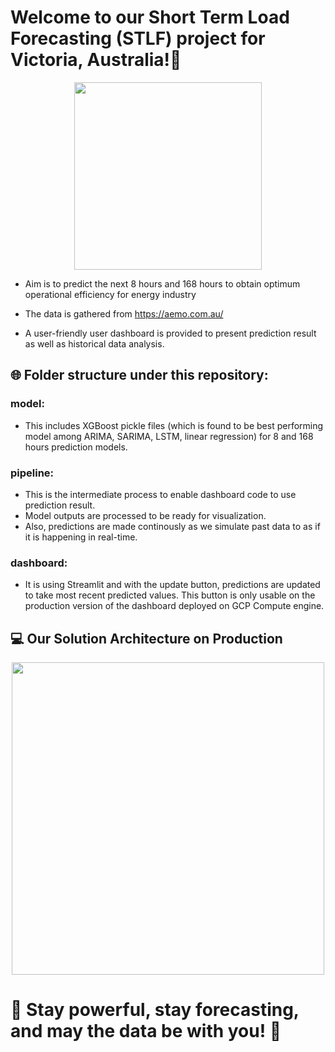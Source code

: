 # Welcome to our Short Term Load Forecasting (STLF) project for Victoria, Australia!👋

<p align="center">
<img src="https://github.com/ecemsever/demand_forecasting/assets/64542150/d11a125b-b986-478f-96af-fb781f40ed95" style="width:300px;"/>
</p>

- Aim is to predict the next 8 hours and 168 hours to obtain optimum operational efficiency for energy industry

- The data is gathered from https://aemo.com.au/

- A user-friendly user dashboard is provided to present prediction result as well as historical data analysis.

## 🌐 Folder structure under this repository:


### model:
- This includes XGBoost pickle files (which is found to be best performing model among ARIMA, SARIMA, LSTM, linear regression) for 8 and 168 hours prediction models.


### pipeline:
- This is the intermediate process to enable dashboard code to use prediction result. 
- Model outputs are processed to be ready for visualization.
- Also, predictions are made continously as we simulate past data to as if it is happening in real-time.


### dashboard:
- It is using Streamlit and with the update button, predictions are updated to take most recent predicted values.
This button is only usable on the production version of the dashboard deployed on GCP Compute engine.

## 💻 Our Solution Architecture on Production

<p align="center">
<img src="https://github.com/ecemsever/demand_forecasting/assets/64542150/49fbf9b7-dbdb-4a70-b042-8308edfef7fa)https://github.com/ecemsever/demand_forecasting/assets/64542150/49fbf9b7-dbdb-4a70-b042-8308edfef7fa" style="width:500px;"/>
</p>

# 👋 Stay powerful, stay forecasting, and may the data be with you! 👋

